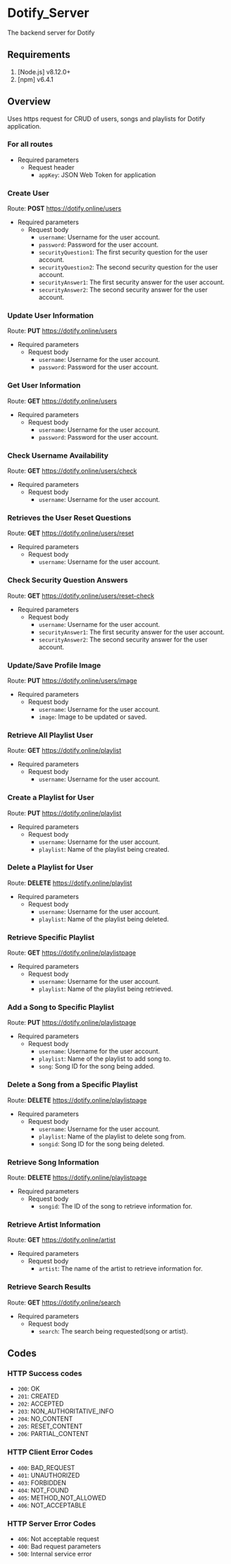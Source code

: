 # Dotify_Server
The backend server for Dotify


## Requirements
1. [Node.js] v8.12.0+
2. [npm] v6.4.1

## Overview
Uses https request for CRUD of users, songs and playlists for Dotify application.

### For all routes
 * Required parameters
   * Request header
     * `appKey`: JSON Web Token for application


### Create User
Route: __POST__ https://dotify.online/users
* Required parameters
  * Request body
    * `username`: Username for the user account.
    * `password`: Password for the user account.
    * `securityQuestion1`: The first security question for the user account.
    * `securityQuestion2`: The second security question for the user account.
    * `securityAnswer1`: The first security answer for the user account.
    * `securityAnswer2`: The second security answer for the user account.
### Update User Information
Route: __PUT__ https://dotify.online/users
* Required parameters
  * Request body
    * `username`: Username for the user account.
    * `password`: Password for the user account.
### Get User Information    
Route: __GET__ https://dotify.online/users
* Required parameters
  * Request body
    * `username`: Username for the user account.
    * `password`: Password for the user account.

### Check Username Availability        
Route: __GET__ https://dotify.online/users/check
* Required parameters
  * Request body
    * `username`: Username for the user account.
    
    
### Retrieves the User Reset Questions
Route: __GET__ https://dotify.online/users/reset
* Required parameters
  * Request body
    * `username`: Username for the user account.

### Check Security Question Answers
Route: __GET__ https://dotify.online/users/reset-check
* Required parameters
  * Request body
    * `username`: Username for the user account.
    * `securityAnswer1`: The first security answer for the user account.
    * `securityAnswer2`: The second security answer for the user account.

### Update/Save Profile Image
Route: __PUT__ https://dotify.online/users/image
* Required parameters
  * Request body
    * `username`: Username for the user account.
    * `image`: Image to be updated or saved.
    
### Retrieve All Playlist User
Route: __GET__ https://dotify.online/playlist
* Required parameters
  * Request body
    * `username`: Username for the user account.
    
### Create a Playlist for User
Route: __PUT__ https://dotify.online/playlist
* Required parameters
  * Request body
    * `username`: Username for the user account.
    * `playlist`: Name of the playlist being created.

### Delete a Playlist for User
Route: __DELETE__ https://dotify.online/playlist
* Required parameters
  * Request body
    * `username`: Username for the user account.
    * `playlist`: Name of the playlist being deleted.
    
### Retrieve Specific Playlist
Route: __GET__ https://dotify.online/playlistpage
* Required parameters
  * Request body
    * `username`: Username for the user account.
    * `playlist`: Name of the playlist being retrieved.
    
### Add a Song to Specific Playlist
Route: __PUT__ https://dotify.online/playlistpage
* Required parameters
  * Request body
    * `username`: Username for the user account.
    * `playlist`: Name of the playlist to add song to.
    * `song`: Song ID for the song being added.
    
 ### Delete a Song from a Specific Playlist
Route: __DELETE__ https://dotify.online/playlistpage
* Required parameters
  * Request body
    * `username`: Username for the user account.
    * `playlist`: Name of the playlist to delete song from.
    * `songid`: Song ID for the song being deleted.
    
 ### Retrieve Song Information
Route: __DELETE__ https://dotify.online/playlistpage
* Required parameters
  * Request body
    * `songid`: The ID of the song to retrieve information for.

 ### Retrieve Artist Information
Route: __GET__ https://dotify.online/artist
* Required parameters
  * Request body
    * `artist`: The name of the artist to retrieve information for.

 ### Retrieve Search Results
Route: __GET__ https://dotify.online/search
* Required parameters
  * Request body
    * `search`: The search being requested(song or artist).

 ## Codes
 ### HTTP Success codes
  * `200`: OK 
  * `201`: CREATED
  * `202`: ACCEPTED
  * `203`: NON_AUTHORITATIVE_INFO
  * `204`: NO_CONTENT
  * `205`: RESET_CONTENT
  * `206`: PARTIAL_CONTENT

### HTTP Client Error Codes
  * `400`: BAD_REQUEST
  * `401`: UNAUTHORIZED
  * `403`: FORBIDDEN
  * `404`: NOT_FOUND
  * `405`: METHOD_NOT_ALLOWED
  * `406`: NOT_ACCEPTABLE

### HTTP Server Error Codes
  * `406`: Not acceptable request
  * `400`: Bad request parameters
  * `500`: Internal service error
    

